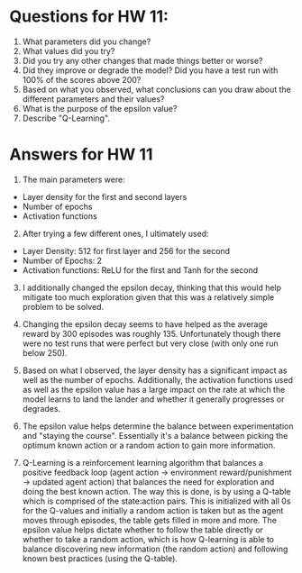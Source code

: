 # Questions for HW 11:

1. What parameters did you change?
2. What values did you try?
3. Did you try any other changes that made things better or worse?
4. Did they improve or degrade the model? Did you have a test run with 100% of the scores above 200?
5. Based on what you observed, what conclusions can you draw about the different parameters and their values?
6. What is the purpose of the epsilon value?
7. Describe "Q-Learning".

# Answers for HW 11

1. The main parameters were:
  - Layer density for the first and second layers
  - Number of epochs
  - Activation functions

2. After trying a few different ones, I ultimately used:
  - Layer Density: 512 for first layer and 256 for the second
  - Number of Epochs: 2
  - Activation functions: ReLU for the first and Tanh for the second

3. I additionally changed the epsilon decay, thinking that this would help mitigate too much exploration given that this was a relatively simple problem to be solved.

4. Changing the epsilon decay seems to have helped as the average reward by 300 episodes was roughly 135. Unfortunately though there were no test runs that were perfect but very close (with only one run below 250).

5. Based on what I observed, the layer density has a significant impact as well as the number of epochs. Additionally, the activation functions used as well as the epsilon value has a large impact on the rate at which the model learns to land the lander and whether it generally progresses or degrades.

6. The epsilon value helps determine the balance between experimentation and "staying the course". Essentially it's a balance between picking the optimum known action or a random action to gain more information.

7. Q-Learning is a reinforcement learning algorithm that balances a positive feedback loop (agent action -> environment reward/punishment -> updated agent action) that balances the need for exploration and doing the best known action. The way this is done, is by using a Q-table which is comprised of the state:action pairs. This is initialized with all 0s for the Q-values and initially a random action is taken but as the agent moves through episodes, the table gets filled in more and more. The epsilon value helps dictate whether to follow the table directly or whether to take a random action, which is how Q-learning is able to balance discovering new information (the random action) and following known best practices (using the Q-table).
